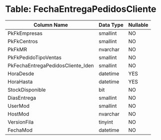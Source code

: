 # Table: FechaEntregaPedidosCliente

| Column Name | Data Type | Nullable |
|-------------|-----------|----------|
| PkFkEmpresas | smallint | NO |
| PkFkCentros | smallint | NO |
| PkFkMR | nvarchar | NO |
| PkFkPedidoTipoVentas | smallint | NO |
| PkFechaEntregaPedidosCliente_Iden | smallint | NO |
| HoraDesde | datetime | YES |
| HoraHasta | datetime | YES |
| StockDisponible | bit | NO |
| DiasEntrega | smallint | NO |
| UserMod | smallint | NO |
| HostMod | nvarchar | NO |
| VersionFila | tinyint | NO |
| FechaMod | datetime | NO |

